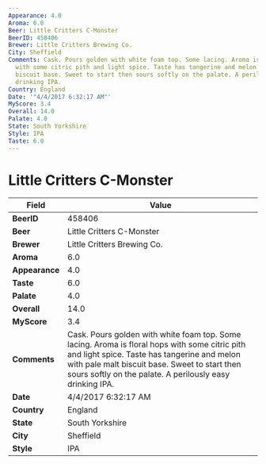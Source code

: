 ```yaml
---
Appearance: 4.0
Aroma: 6.0
Beer: Little Critters C-Monster
BeerID: 458406
Brewer: Little Critters Brewing Co.
City: Sheffield
Comments: Cask. Pours golden with white foam top. Some lacing. Aroma is floral hops
  with some citric pith and light spice. Taste has tangerine and melon with pale malt
  biscuit base. Sweet to start then sours softly on the palate. A perilously easy
  drinking IPA.
Country: England
Date: '"4/4/2017 6:32:17 AM"'
MyScore: 3.4
Overall: 14.0
Palate: 4.0
State: South Yorkshire
Style: IPA
Taste: 6.0
---
```


# Little Critters C-Monster

| Field         | Value |
|---------------|-------|
| **BeerID** | 458406 |
| **Beer** | Little Critters C-Monster |
| **Brewer** | Little Critters Brewing Co. |
| **Aroma** | 6.0 |
| **Appearance** | 4.0 |
| **Taste** | 6.0 |
| **Palate** | 4.0 |
| **Overall** | 14.0 |
| **MyScore** | 3.4 |
| **Comments** | Cask. Pours golden with white foam top. Some lacing. Aroma is floral hops with some citric pith and light spice. Taste has tangerine and melon with pale malt biscuit base. Sweet to start then sours softly on the palate. A perilously easy drinking IPA. |
| **Date** | 4/4/2017 6:32:17 AM |
| **Country** | England |
| **State** | South Yorkshire |
| **City** | Sheffield |
| **Style** | IPA |
